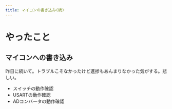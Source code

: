 ```yaml
---
title: マイコンの書き込み(続)
---
```


# やったこと

## マイコンへの書き込み

昨日に続いて。トラブルこそなかったけど進捗もあんまりなかった気がする。悲しい。

* スイッチの動作確認
* USARTの動作確認
* ADコンバータの動作確認
